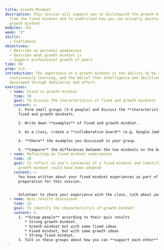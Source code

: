 ```yaml
---
title: Growth Mindset
description: This session will support you to distinguish the growth mindset
  from the fixed mindset and to understand how you can actually maintain a
  growth mindset.
modules: JS1
week: "3"
skills:
  - Confidence
objectives:
  - Describe on personal weaknesses
  - Describe what growth mindset is
  - Support professional growth of peers
time: 60
prep: n﻿/a
introduction: The importance of a growth mindset is the ability to be resilient,
  continuously learning, and the belief that intelligence and abilities can be
  developed through dedication and effort.
exercises:
  - name: Fixed vs growth mindset
    time: 20
    goal: To discuss the characteristics of fixed and growth mindsets
    content: >-
      1. Form small groups (3﻿-4 people) and discuss the **characteristics** of
      fixed and growth mindsets. 

      2. Write down **examples** of fixed and growth mindset.

      3. As a class, create a **collaborative board** (e.g. Google Jamboard). 

      4. **Share** the examples you discussed in your group. 

      5. **Compare** the differences between the two mindsets on the board.
  - name: Reflecting on fixed mindset experiences
    time: 20
    goal: To reflect on one’s instances of a fixed mindset and identify where the
      growth mindset could have been adopted
    content: >-
      You have written about your fixed mindset experiences as part of the
      preparation for this session. 


      Volunteer to share your experience with the class, talk about your past experiences and provide support to each other.
  - name: Quiz results discussion
    time: 15
    goal: To identify the characteristics of growth mindset
    content: >-
      1. **G﻿roup people** according to their quiz results
         * Strong growth mindset.  
         * Growth mindset but with some fixed ideas
         * Fixed mindset, but with some growth ideas
         * Strong fixed mindset.
      3. T﻿alk in these groups about how you can **support each other**. *Sharing a common mindset empowers us to support each other in changing.*
---
```

